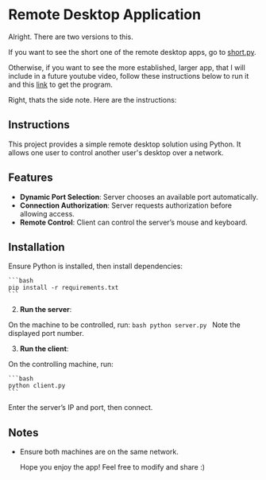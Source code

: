 # Remote Desktop Application

Alright. There are two versions to this. 

If you want to see the short one of the remote desktop apps, go to [short.py](https://github.com/MKM12345/Youtube-Source-Codes/blob/main/Remote-Desktop/short.py).

Otherwise, if you want to see the more established, larger app, that I will include in a future youtube video, follow these instructions below to run it and this [link](https://github.com/MKM12345/Youtube-Source-Codes/blob/main/Remote-Desktop/Remote-Big-Project) to get the program.

Right, thats the side note. Here are the instructions:

## Instructions

This project provides a simple remote desktop solution using Python. It allows one user to control another user's desktop over a network.

## Features
- **Dynamic Port Selection**: Server chooses an available port automatically.
- **Connection Authorization**: Server requests authorization before allowing access.
- **Remote Control**: Client can control the server’s mouse and keyboard.

## Installation

Ensure Python is installed, then install dependencies:
    
    ```bash
    pip install -r requirements.txt
    ```

2. **Run the server**:

On the machine to be controlled, run:
    ```bash
    python server.py
    ```
Note the displayed port number.

3. **Run the client**:

On the controlling machine, run:

    ```bash
    python client.py
    ```

Enter the server’s IP and port, then connect.

## Notes
- Ensure both machines are on the same network.

  Hope you enjoy the app! Feel free to modify and share :)
